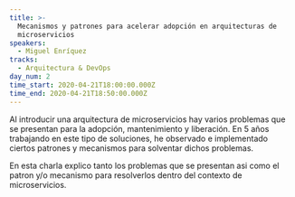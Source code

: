 ```yaml
---
title: >-
  Mecanismos y patrones para acelerar adopción en arquitecturas de
  microservicios
speakers:
  - Miguel Enríquez
tracks:
  - Arquitectura & DevOps
day_num: 2
time_start: 2020-04-21T18:00:00.000Z
time_end: 2020-04-21T18:50:00.000Z
---
```

Al introducir una arquitectura de microservicios hay varios problemas que se presentan para la adopción, mantenimiento y liberación. En 5 años trabajando en este tipo de soluciones, he observado e implementado ciertos patrones y mecanismos para solventar dichos problemas. 

En esta charla explico tanto los problemas que se presentan asi como el patron y/o mecanismo para resolverlos dentro del contexto de microservicios.
